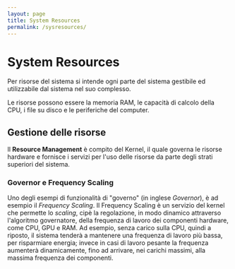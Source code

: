 ```yaml
---
layout: page
title: System Resources
permalink: /sysresources/
---
```


# System Resources

Per risorse del sistema si intende ogni parte del sistema gestibile ed utilizzabile dal sistema nel suo complesso.

Le risorse possono essere la memoria RAM, le capacità di calcolo della CPU, i file su disco e le periferiche del computer.

## Gestione delle risorse

Il **Resource Management** è compito del Kernel, il quale governa le risorse hardware e fornisce i servizi per l'uso delle risorse da parte degli strati superiori del sistema.

### **Governor e Frequency Scaling**
Uno degli esempi di funzionalità di "governo" (in inglese _Governor_), è ad esempio il _Frequency Scaling_. Il Frequency Scaling è un servizio del kernel che permette lo _scaling_, cipè la regolazione, in modo dinamico attraverso l'algoritmo governatore, della frequenza di lavoro dei componenti hardware, come CPU, GPU e RAM. Ad esempio, senza carico sulla CPU, quindi a riposto, il sistema tenderà a mantenere una frequenza di lavoro più bassa, per risparmiare energia; invece in casi di lavoro pesante la frequenza aumenterà dinamicamente, fino ad arrivare, nei carichi massimi, alla massima frequenza dei componenti.

